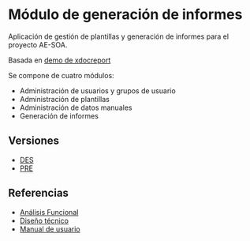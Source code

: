 # M&oacute;dulo de generaci&oacute;n de informes #

Aplicaci&oacute;n de gesti&oacute;n de plantillas y generaci&oacute;n de informes para el proyecto AE-SOA.

Basada en [demo de xdocreport](https://github.com/alediator/xdocreport-demo)

Se compone de cuatro módulos:

* Administración de usuarios y grupos de usuario
* Administración de plantillas
* Administración de datos manuales
* Generación de informes

## Versiones ##

* [DES](http://ae-soa-apps:8080/xdocreport-app-0.2-SNAPSHOT)
* [PRE](http://aefpalabsoa01:8080/xdocreport-app-1.0-rc1)

## Referencias ##

* [An&aacute;lisis Funcional](https://docs.google.com/a/emergya.com/document/d/16fp3BsdobntZYSzJaSbAbl62_OHiUd6tGVnkh74DFPE/edit)
* [Dise&ntilde;o t&eacute;cnico](https://docs.google.com/a/emergya.com/document/d/1uIRI7-kwKu2Q-U0o0zyurqwWmQT5MAz0nF_nH_0FL_g/edit)
* [Manual de usuario](https://docs.google.com/a/emergya.com/document/d/1Wt7cEH5sLoItr1X3UO-OUytVepTJhuijCHPYyRSyTGk/edit)
